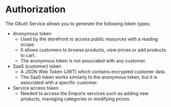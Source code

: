 # Authorization

The OAuth Service allows you to generate the following token types:

* Anonymous token
    * Used by the storefront to access public resources with a reading scope. 
    * It allows customers to browse products, view prices or add products to cart.
    * The anonymous token is not associated with any customer.
* SaaS (customer) token
    * A JSON Web Token (JWT) which contains encrypted customer data. 
    * The SaaS token works similarly to the anonymous token, but it is associated with a specific customer. 
* Service access token
    * Needed to access the Emporix services such as adding new products, managing categories or modifying prices.